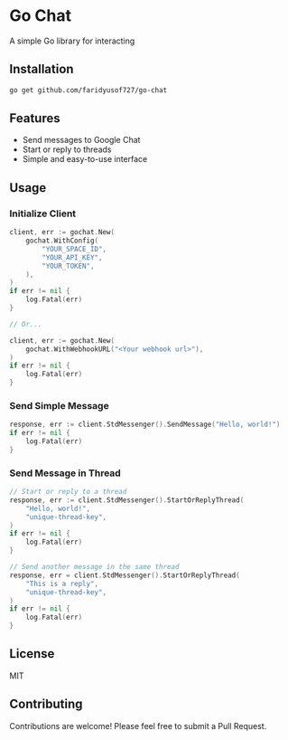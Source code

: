 # Go Chat

A simple Go library for interacting

## Installation

```bash
go get github.com/faridyusof727/go-chat
```

## Features

- Send messages to Google Chat
- Start or reply to threads
- Simple and easy-to-use interface

## Usage

### Initialize Client

```go
client, err := gochat.New(
    gochat.WithConfig(
        "YOUR_SPACE_ID",
        "YOUR_API_KEY",
        "YOUR_TOKEN",
    ),
)
if err != nil {
    log.Fatal(err)
}

// Or...

client, err := gochat.New(
    gochat.WithWebhookURL("<Your webhook url>"),
)
if err != nil {
    log.Fatal(err)
}
```

### Send Simple Message

```go
response, err := client.StdMessenger().SendMessage("Hello, world!")
if err != nil {
    log.Fatal(err)
}
```

### Send Message in Thread

```go
// Start or reply to a thread
response, err := client.StdMessenger().StartOrReplyThread(
    "Hello, world!",
    "unique-thread-key",
)
if err != nil {
    log.Fatal(err)
}

// Send another message in the same thread
response, err = client.StdMessenger().StartOrReplyThread(
    "This is a reply",
    "unique-thread-key",
)
if err != nil {
    log.Fatal(err)
}
```

## License

MIT

## Contributing

Contributions are welcome! Please feel free to submit a Pull Request.
